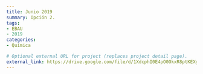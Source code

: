 ```yaml
---
title: Junio 2019
summary: Opción 2.
tags:
- EBAU
- 2019
categories:
- Química

# Optional external URL for project (replaces project detail page).
external_link: https://drive.google.com/file/d/1XdcphI0E4pO0OkxR8ptKEXgC2kTjOBNb/view
---
```

